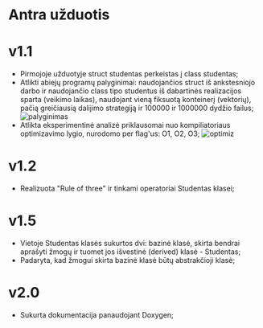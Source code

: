 # Antra užduotis

# v1.1
* Pirmojoje užduotyje struct studentas perkeistas į class studentas;
* Atlikti abiejų programų palyginimai: naudojančios struct iš ankstesniojo darbo ir naudojančio class tipo studentus iš dabartinės realizacijos sparta (veikimo laikas), naudojant vieną fiksuotą konteinerį (vektorių), pačią greičiausią dalijimo strategiją ir 100000 ir 1000000 dydžio failus;
![palyginimas](https://user-images.githubusercontent.com/90093949/144721432-f7759828-ad4a-4bf6-a5d9-1be2330f6585.PNG)
* Atlikta eksperimentinė analizė priklausomai nuo kompiliatoriaus optimizavimo lygio, nurodomo per flag'us: O1, O2, O3;
![optimiz](https://user-images.githubusercontent.com/90093949/144722712-a9e11fe3-7061-492c-b541-8d4d39651e48.PNG)

# v1.2
* Realizuota "Rule of three" ir tinkami operatoriai Studentas klasei;

# v1.5
* Vietoje Studentas klasės sukurtos dvi: bazinė klasė, skirta bendrai aprašyti žmogų ir tuomet jos išvestinė (derived) klasė - Studentas;
* Padaryta, kad žmogui skirta bazinė klasė būtų abstrakčioji klasė;

# v2.0
* Sukurta dokumentacija panaudojant Doxygen;
